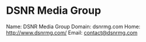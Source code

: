 
# DSNR Media Group

Name: DSNR Media Group
Domain: dsnrmg.com
Home: http://www.dsnrmg.com/ 
Email: contact@dsnrmg.com
